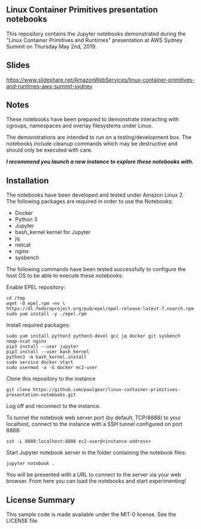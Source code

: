 ## Linux Container Primitives presentation notebooks

This repository contains the Jupyter notebooks demonstrated during the "Linux Container Primitives and Runtimes" presentation at AWS Sydney Summit on Thursday May 2nd, 2019.

## Slides

https://www.slideshare.net/AmazonWebServices/linux-container-primitives-and-runtimes-aws-summit-sydney

## Notes

These notebooks have been prepared to demonstrate interacting with cgroups, namespaces and overlay filesystems under Linux. 

The demonstrations are intended to run on a testing/development box. The notebooks include cleanup commands which may be destructive and should only be executed with care. 

***I recommend you launch a new instance to explore these notebooks with.***

## Installation

The notebooks have been developed and tested under Amazon Linux 2. The following packages are required in order to use the Notebooks:

- Docker
- Python 3
- Jupyter
- bash_kernel kernel for Jupyter
- jq
- netcat
- nginx
- sysbench

The following commands have been tested successfully to configure the host OS to be able to execute these notebooks:

Enable EPEL repository:
~~~~
cd /tmp
wget -O epel.rpm –nv \
https://dl.fedoraproject.org/pub/epel/epel-release-latest-7.noarch.rpm
sudo yum install -y ./epel.rpm
~~~~

Install required packages:

~~~~
sudo yum install python3 python3-devel gcc jq docker git sysbench nmap-ncat nginx
pip3 install --user jupyter
pip3 install --user bash_kernel
python3 -m bash_kernel.install
sudo service docker start
sudo usermod -a -G docker ec2-user
~~~~

Clone this repository to the instance

~~~~
git clone https://github.com/paulgear/linux-container-primitives-presentation-notebooks.git
~~~~

Log off and reconnect to the instance. 

To tunnel the notebook web server port (by default, TCP/8888) to your localhost, connect to the instance with a SSH tunnel configured on port 8888:

~~~~
ssh -L 8888:localhost:8888 ec2-user@<instance-address>
~~~~

Start Jupyter notebook server in the folder containing the notebook files:

~~~~
jupyter notebook .
~~~~

You will be presented with a URL to connect to the server via your web browser. From here you can load the notebooks and start experimenting!

## License Summary

This sample code is made available under the MIT-0 license. See the LICENSE file.
